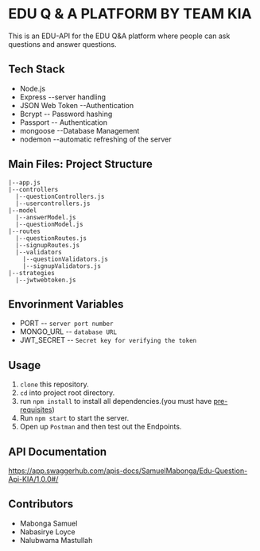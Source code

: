 # EDU Q & A PLATFORM BY TEAM KIA
This is an EDU-API for the EDU Q&A platform where people can ask questions and answer questions.

## Tech Stack <br>
- Node.js
- Express --server handling
- JSON Web Token --Authentication
- Bcrypt -- Password hashing
- Passport -- Authentication
- mongoose --Database Management
- nodemon --automatic refreshing of the server

## Main Files: Project Structure

    |--app.js
    |--controllers
      |--questionControllers.js
      |--usercontrollers.js
    |--model
      |--answerModel.js
      |--questionModel.js
    |--routes
      |--questionRoutes.js
      |--signupRoutes.js
      |--validators
        |--questionValidators.js
        |--signupValidators.js
    |--strategies
      |--jwtwebtoken.js

## Envorinment Variables

- PORT -- `server port number`
- MONGO_URL -- `database URL`
- JWT_SECRET -- `Secret key for verifying the token`

## Usage
1. `clone` this repository.
2. `cd` into project root directory.
3. run `npm install` to install all dependencies.(you must have [pre-requisites](#pre-requisites)) 
4. Run `npm start` to start the server.
5. Open up `Postman` and then test out the Endpoints.

## API Documentation
https://app.swaggerhub.com/apis-docs/SamuelMabonga/Edu-Question-Api-KIA/1.0.0#/

## Contributors

- Mabonga Samuel
- Nabasirye Loyce
- Nalubwama Mastullah

